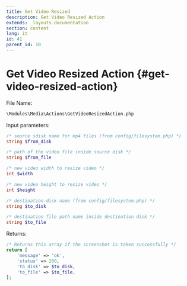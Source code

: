 ```yaml
---
title: Get Video Resized
description: Get Video Resized Action
extends: _layouts.documentation
section: content
lang: it
id: 41
parent_id: 10
---
```


# Get Video Resized Action {#get-video-resized-action}

File Name:

```php
\Modules\Media\Actions\GetVideoResizedAction.php
```

Input parameters:

```php
/* source sdisk name for mp4 files (from config/filesystem.php) */
string $from_disk

/* path of the video file inside source disk */
string $from_file

/* new video width to resize video */
int $width

/* new video height to resize video */
int $height

/* destination disk name (from config/filesystem.php) */
string $to_disk

/* destination file path name inside destination disk */
string $to_file
```

Returns:

```php
/* Returns this array if the screenshot is taken successfully */
return [
    'message' => 'ok',
    'status' => 200,
    'to_disk' => $to_disk,
    'to_file' => $to_file,
];
```
